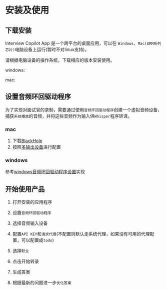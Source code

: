 # 安装及使用

## 下载安装

Interview Copilot App 是一个跨平台的桌面应用，可以在 `Windows`、`Mac(ARM系列芯片)`电脑设备上运行(暂时不对linux支持)。

请根据电脑设备的操作系统，下载相应的版本安装使用。

windows:

mac:

## 设置音频环回驱动程序

为了实现对面试官的录制，需要通过使用`音频环回驱动程序`创建一个虚拟音频设备，捕获`系统播放`的音频，并将这些音频作为输入供`Whisper`程序转译。

### mac

1. 下载[BlackHole](https://existential.audio/blackhole/)
2. 按照[多输出设备](https://github.com/ExistentialAudio/BlackHole/wiki/Multi-Output-Device)进行配置

### windows

参考[windows音频环回驱动程序设置](./windows音频环回驱动程序设置.md)实现

## 开始使用产品

1. 打开安装的应用程序

2. 设置`音频环回驱动程序`

3. 选择音频输入设备

4. 配置`API KEY`和`请求代理`(不配置则默认走系统代理，如果没有可用的代理配置，可以配置成`todo`)

5. 选择`职业`

6. 点击开始转录

7. 生成答案

8. 根据最新的问题进一步`优化答案`
